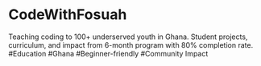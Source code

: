 # CodeWithFosuah
Teaching coding to 100+ underserved youth in Ghana. Student projects, curriculum, and impact from 6-month program with 80% completion rate.
#Education #Ghana #Beginner-friendly #Community Impact
